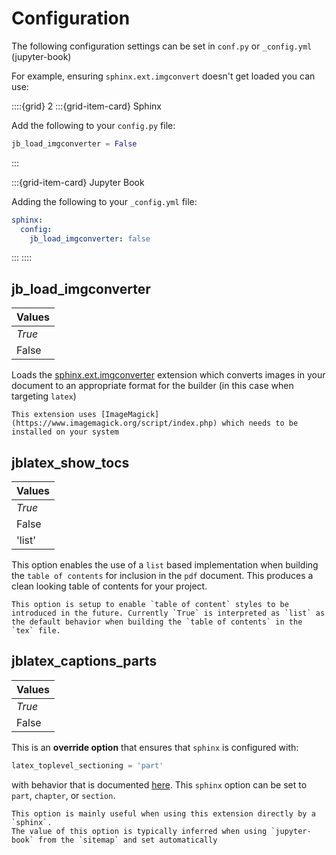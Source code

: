 # Configuration

The following configuration settings can be set in `conf.py` or `_config.yml` (jupyter-book)

For example, ensuring `sphinx.ext.imgconvert` doesn't get loaded you can use:

::::{grid} 2
:::{grid-item-card} Sphinx

Add the following to your `config.py` file:

```python
jb_load_imgconverter = False
```
:::

:::{grid-item-card} Jupyter Book

Adding the following to your `_config.yml` file:

```yaml
sphinx:
  config:
    jb_load_imgconverter: false
```
:::
::::

## jb_load_imgconverter

| Values |
|--------|
| *True* |
| False  |

Loads the [sphinx.ext.imgconverter](https://www.sphinx-doc.org/en/master/usage/extensions/imgconverter.html) extension which converts images in your document to an appropriate format for the builder (in this case when targeting `latex`)

```{warning}
This extension uses [ImageMagick](https://www.imagemagick.org/script/index.php) which needs to be installed on your system
```

## jblatex_show_tocs

| Values |
|--------|
| *True* |
| False  |
| 'list' |

This option enables the use of a `list` based implementation when building the `table of contents` for inclusion in the `pdf` document. This produces a clean looking table of contents for your project.

```{note}
This option is setup to enable `table of content` styles to be introduced in the future. Currently `True` is interpreted as `list` as the default behavior when building the `table of contents` in the `tex` file.
```


## jblatex_captions_parts

| Values |
|--------|
| *True* |
| False  |

This is an **override option** that ensures that `sphinx` is configured with:

```python
latex_toplevel_sectioning = 'part'
```

with behavior that is documented [here](https://www.sphinx-doc.org/en/master/usage/configuration.html#confval-latex_toplevel_sectioning). This `sphinx` option can be set to `part`, `chapter`, or `section`.

```{note}
This option is mainly useful when using this extension directly by a `sphinx`.
The value of this option is typically inferred when using `jupyter-book` from the `sitemap` and set automatically
```